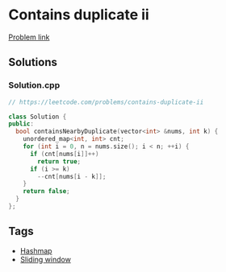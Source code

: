 # Contains duplicate ii

[Problem link](https://leetcode.com/problems/contains-duplicate-ii)

## Solutions


### Solution.cpp
```cpp
// https://leetcode.com/problems/contains-duplicate-ii

class Solution {
public:
  bool containsNearbyDuplicate(vector<int> &nums, int k) {
    unordered_map<int, int> cnt;
    for (int i = 0, n = nums.size(); i < n; ++i) {
      if (cnt[nums[i]]++)
        return true;
      if (i >= k)
        --cnt[nums[i - k]];
    }
    return false;
  }
};
```
## Tags

* [Hashmap](/Collections/hashmap.md#hashmap)
* [Sliding window](/Collections/sliding-window.md#sliding-window)
